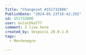 ```yaml
---
Title: "Changeset #151732806"
PublishDate: "2024-05-23T16:42:29Z"
id: 151732806
user: bulochka777
comment: I live here
created_by: Vespucci 20.0.1.0
tags:
  - Montenegro

---
```

